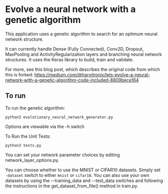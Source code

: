 # Evolve a neural network with a genetic algorithm

This application uses a genetic algorithm to search for an optimum neural network structure.

It can currently handle Dense (Fully Connected), Conv2D, Dropout, MaxPooling and ActivityRegularization layers and branching neural network structures. It uses the Keras library to build, train and validate.

For more, see this blog post, which describes the original code from which this is forked: 
https://medium.com/@harvitronix/lets-evolve-a-neural-network-with-a-genetic-algorithm-code-included-8809bece164

## To run

To run the genetic algorithm:

```python3 evolutionary_neural_network_generator.py```

Options are viewable via the -h switch


To Run the Unit Tests:

```python3 tests.py```

You can set your network parameter choices by editing network_layer_options.py.

You can choose whether to use the MNIST or CIFAR10 datasets. Simply set `-dataset` switch to either `mnist` or `cifar10`. 
You can also use your own datasets by using the --training_data and --test_data switches and following the instructions in the get_dataset_from_file() method in train.py.

